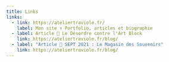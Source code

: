 ```yaml
---
title: Links
links:
  - link: https://ateliertraviole.fr/
    label: Mon site ⬆️ Portfolio, articles et biographie
  - label: Article 🔸 Le Désordre contre l'Art Block
    link: https://ateliertraviole.fr/blog/
  - label: "Article 🔸 SEPT 2021 : Le Magasin des Souvenirs"
    link: https://ateliertraviole.fr/blog/
---
```

